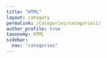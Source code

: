 ```yaml
---
title: "HTML"
layout: category
permalink: /categories/categories1/
author_profile: true
taxonomy: HTML
sidebar:
  nav: "categories"
---
```

